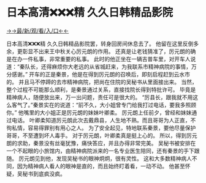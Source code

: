 # 日本高清❌❌❌精 久久日韩精品影院


<a href="https://hyp.senfoop.com?https://github.com">→→最/新/观/看/入/口←←</a>



日本高清❌❌❌精 久久日韩精品影院罢，转身回房间休息去了。
他留在这里反倒多余，更彰显不出来王中秋关心厉元朗的作用。
还真是让老钱猜准了，厉元朗的确是在办一件私事，非常重要的私事。
此时的他正坐在一辆吉普车里，对开车人说道：“秦队长，还得麻烦你大老远的从省城赶来，为我联系市精神病院的事情，万分感谢。”
开车的正是秦景，他是在得到厉元朗的召唤后，即刻启程赶到云水市的。
并且马不停蹄的去市精神病院，把尚在住院的吴秘书从里面接出来。
当然，整个过程不可能那么顺利，是秦景通过关系，直接找院长得到特批许可。
毕竟是精神病人，随便放出来，万一出问题，责任可是很大的。
“厉县长，跟我就不用这么客气了。”秦景实在的说道：“前不久，大小姐曾专门给我打过电话，要我多照顾你。”
他嘴里的大小姐正是厉元朗的妹妹叶卿柔。
厉元朗上任前夕，曾经和妹妹通过电话。
叶卿柔知道厉元朗此次去戴鼎县，人生地不熟。而且哥哥为人正直，不徇私情，容易得罪别有用心之人。
为了安全起见，特地联系秦景，要他尽量保护哥哥，不至遭到坏人毒手。
对于厉元朗，叶卿柔真是挺上心的。
所以，得到厉元朗的求助，秦景没有丝毫犹豫，痛快答应，并且办得非常完美。
吴秘书被安排在一个不起眼的小旅馆内，由精神病院派来的一名专业医生陪同，还有秦景的手下跟随。
厉元朗见到他，发现吴秘书的眼神炯炯，很有灵性。
这和大多数精神病人不同，因为精神病人看人的眼神是直的，而且始终盯着看，一动不动。
他甚至怀疑，吴秘书到底疯没疯。
